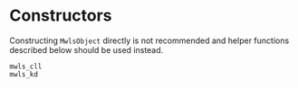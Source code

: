 # Constructors

Constructing `MwlsObject` directly is not recommended and helper functions described below should be used instead.

```@docs
mwls_cll
mwls_kd
```
